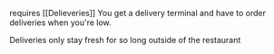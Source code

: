 requires [[Delieveries]]
You get a delivery terminal and have to order deliveries when you're low. 

Deliveries only stay fresh for so long outside of the restaurant
